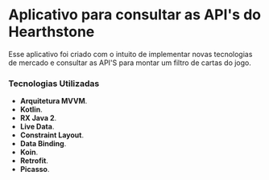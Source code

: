 # Aplicativo para consultar as API's do Hearthstone

Esse aplicativo foi criado com o intuito de implementar novas tecnologias de mercado e consultar as API'S para montar um filtro de cartas do jogo.

### **Tecnologias Utilizadas** ###

- __Arquitetura MVVM__. 
- __Kotlin__. 
- __RX Java 2__. 
- __Live Data__. 
- __Constraint Layout__. 
- __Data Binding__. 
- __Koin__.
- __Retrofit__. 
- __Picasso__. 
